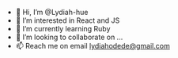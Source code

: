 - 👋 Hi, I’m @Lydiah-hue
- 👀 I’m interested in React and JS
- 🌱 I’m currently learning Ruby
- 💞️ I’m looking to collaborate on ...
- 📫 Reach me on email lydiahodede@gmail.com

<!---
Lydiah-hue/Lydiah-hue is a ✨ special ✨ repository because its `README.md` (this file) appears on your GitHub profile.
You can click the Preview link to take a look at your changes.
--->
